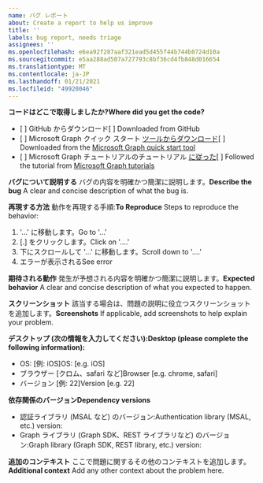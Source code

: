 ```yaml
---
name: バグ レポート
about: Create a report to help us improve
title: ''
labels: bug report, needs triage
assignees: ''
ms.openlocfilehash: e6ea92f287aaf321ead5d455f44b744b0724d10a
ms.sourcegitcommit: e5aa288ad507a727793c8bf36cd4fb848d016654
ms.translationtype: MT
ms.contentlocale: ja-JP
ms.lasthandoff: 01/21/2021
ms.locfileid: "49920046"
---
```

<span data-ttu-id="c8ce1-102">**コードはどこで取得しましたか?**</span><span class="sxs-lookup"><span data-stu-id="c8ce1-102">**Where did you get the code?**</span></span>
- <span data-ttu-id="c8ce1-103">[ ] GitHub からダウンロード</span><span class="sxs-lookup"><span data-stu-id="c8ce1-103">[ ] Downloaded from GitHub</span></span>
- <span data-ttu-id="c8ce1-104">[ ] Microsoft Graph クイック スタート [ツールからダウンロード](https://developer.microsoft.com/graph/quick-start)</span><span class="sxs-lookup"><span data-stu-id="c8ce1-104">[ ] Downloaded from the [Microsoft Graph quick start tool](https://developer.microsoft.com/graph/quick-start)</span></span>
- <span data-ttu-id="c8ce1-105">[ ] Microsoft Graph チュートリアルのチュートリアル [に従った](https://docs.microsoft.com/graph/tutorials)</span><span class="sxs-lookup"><span data-stu-id="c8ce1-105">[ ] Followed the tutorial from [Microsoft Graph tutorials](https://docs.microsoft.com/graph/tutorials)</span></span>

<span data-ttu-id="c8ce1-106">**バグについて説明する** バグの内容を明確かつ簡潔に説明します。</span><span class="sxs-lookup"><span data-stu-id="c8ce1-106">**Describe the bug** A clear and concise description of what the bug is.</span></span>

<span data-ttu-id="c8ce1-107">**再現する方法** 動作を再現する手順:</span><span class="sxs-lookup"><span data-stu-id="c8ce1-107">**To Reproduce** Steps to reproduce the behavior:</span></span>
1. <span data-ttu-id="c8ce1-108">'...' に移動します。</span><span class="sxs-lookup"><span data-stu-id="c8ce1-108">Go to '...'</span></span>
2. <span data-ttu-id="c8ce1-109">[.] をクリックします。</span><span class="sxs-lookup"><span data-stu-id="c8ce1-109">Click on '....'</span></span>
3. <span data-ttu-id="c8ce1-110">下にスクロールして '...' に移動します。</span><span class="sxs-lookup"><span data-stu-id="c8ce1-110">Scroll down to '....'</span></span>
4. <span data-ttu-id="c8ce1-111">エラーが表示される</span><span class="sxs-lookup"><span data-stu-id="c8ce1-111">See error</span></span>

<span data-ttu-id="c8ce1-112">**期待される動作** 発生が予想される内容を明確かつ簡潔に説明します。</span><span class="sxs-lookup"><span data-stu-id="c8ce1-112">**Expected behavior** A clear and concise description of what you expected to happen.</span></span>

<span data-ttu-id="c8ce1-113">**スクリーンショット** 該当する場合は、問題の説明に役立つスクリーンショットを追加します。</span><span class="sxs-lookup"><span data-stu-id="c8ce1-113">**Screenshots** If applicable, add screenshots to help explain your problem.</span></span>

<span data-ttu-id="c8ce1-114">**デスクトップ (次の情報を入力してください):**</span><span class="sxs-lookup"><span data-stu-id="c8ce1-114">**Desktop (please complete the following information):**</span></span>
 - <span data-ttu-id="c8ce1-115">OS: [例: iOS]</span><span class="sxs-lookup"><span data-stu-id="c8ce1-115">OS: [e.g. iOS]</span></span>
 - <span data-ttu-id="c8ce1-116">ブラウザー [クロム、safari など]</span><span class="sxs-lookup"><span data-stu-id="c8ce1-116">Browser [e.g. chrome, safari]</span></span>
 - <span data-ttu-id="c8ce1-117">バージョン [例: 22]</span><span class="sxs-lookup"><span data-stu-id="c8ce1-117">Version [e.g. 22]</span></span>

<span data-ttu-id="c8ce1-118">**依存関係のバージョン**</span><span class="sxs-lookup"><span data-stu-id="c8ce1-118">**Dependency versions**</span></span>
 - <span data-ttu-id="c8ce1-119">認証ライブラリ (MSAL など) のバージョン:</span><span class="sxs-lookup"><span data-stu-id="c8ce1-119">Authentication library (MSAL, etc.) version:</span></span>
 - <span data-ttu-id="c8ce1-120">Graph ライブラリ (Graph SDK、REST ライブラリなど) のバージョン:</span><span class="sxs-lookup"><span data-stu-id="c8ce1-120">Graph library (Graph SDK, REST library, etc.) version:</span></span>  

<span data-ttu-id="c8ce1-121">**追加のコンテキスト** ここで問題に関するその他のコンテキストを追加します。</span><span class="sxs-lookup"><span data-stu-id="c8ce1-121">**Additional context** Add any other context about the problem here.</span></span>
